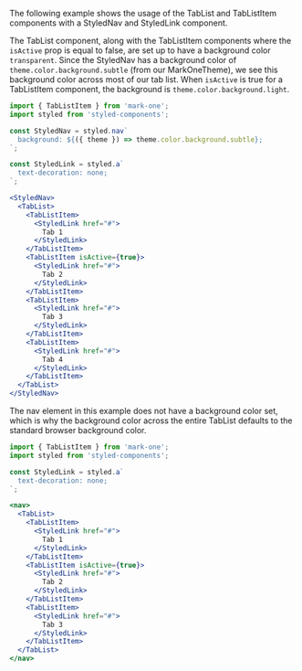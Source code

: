 The following example shows the usage of the TabList and TabListItem components with a StyledNav and StyledLink component.

The TabList component, along with the TabListItem components where the `isActive` prop is equal to false, are set up to have a background color `transparent`. Since the StyledNav has a background color of `theme.color.background.subtle` (from our MarkOneTheme), we see this background color across most of our tab list. When `isActive` is true for a TabListItem component, the background is `theme.color.background.light`.

```jsx
import { TabListItem } from 'mark-one';
import styled from 'styled-components';

const StyledNav = styled.nav`
  background: ${({ theme }) => theme.color.background.subtle};
`;

const StyledLink = styled.a`
  text-decoration: none;
`;

<StyledNav>
  <TabList>
    <TabListItem>
      <StyledLink href="#">
        Tab 1
      </StyledLink>
    </TabListItem>
    <TabListItem isActive={true}>
      <StyledLink href="#">
        Tab 2
      </StyledLink>
    </TabListItem>
    <TabListItem>
      <StyledLink href="#">
        Tab 3
      </StyledLink>
    </TabListItem>
    <TabListItem>
      <StyledLink href="#">
        Tab 4
      </StyledLink>
    </TabListItem>
  </TabList>
</StyledNav>
```
The nav element in this example does not have a background color set, which is why the background color across the entire TabList defaults to the standard browser background color.
```jsx
import { TabListItem } from 'mark-one';
import styled from 'styled-components';

const StyledLink = styled.a`
  text-decoration: none;
`;

<nav>
  <TabList>
    <TabListItem>
      <StyledLink href="#">
        Tab 1
      </StyledLink>
    </TabListItem>
    <TabListItem isActive={true}>
      <StyledLink href="#">
        Tab 2
      </StyledLink>
    </TabListItem>
    <TabListItem>
      <StyledLink href="#">
        Tab 3
      </StyledLink>
    </TabListItem>
  </TabList>
</nav>
```